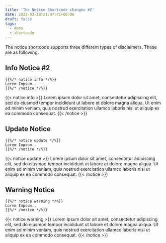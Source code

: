 ```yaml
---
title: 'The Notice Shortcode changes #2'
date: 2022-03-18T21:47:41+00:00
draft: false
tags:
  - demo
  - shortcode
---
```


The notice shortcode supports three different types of disclaimers. These are as following:

## Info Notice #2

```
{{%/* notice info */%}}
Lorem Impsum..
{{%/* /notice */%}}
```

{{< notice info >}}
Lorem ipsum dolor sit amet, consectetur adipiscing elit, sed do eiusmod tempor incididunt ut labore et dolore magna aliqua. Ut enim ad minim veniam, quis nostrud exercitation ullamco laboris nisi ut aliquip ex ea commodo consequat.
{{< /notice >}}

## Update Notice

```
{{%/* notice update */%}}
Lorem Impsum..
{{%/* /notice */%}}
```

{{< notice update >}}
Lorem ipsum dolor sit amet, consectetur adipiscing elit, sed do eiusmod tempor incididunt ut labore et dolore magna aliqua. Ut enim ad minim veniam, quis nostrud exercitation ullamco laboris nisi ut aliquip ex ea commodo consequat.
{{< /notice >}}

## Warning Notice

```
{{%/* notice warning */%}}
Lorem Impsum..
{{%/* /notice */%}}
```

{{< notice warning >}}
Lorem ipsum dolor sit amet, consectetur adipiscing elit, sed do eiusmod tempor incididunt ut labore et dolore magna aliqua. Ut enim ad minim veniam, quis nostrud exercitation ullamco laboris nisi ut aliquip ex ea commodo consequat.
{{< /notice >}}
